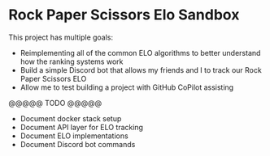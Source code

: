 # Rock Paper Scissors Elo Sandbox

This project has multiple goals:

- Reimplementing all of the common ELO algorithms to better understand how the ranking systems work
- Build a simple Discord bot that allows my friends and I to track our Rock Paper Scissors ELO
- Allow me to test building a project with GitHub CoPilot assisting

@@@@@ TODO @@@@@

- Document docker stack setup
- Document API layer for ELO tracking
- Document ELO implementations
- Document Discord bot commands

